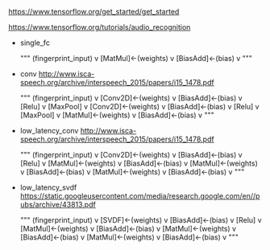 https://www.tensorflow.org/get_started/get_started

https://www.tensorflow.org/tutorials/audio_recognition 



* single_fc 
    
    """ 
  (fingerprint_input)
          v
      [MatMul]<-(weights)
          v
      [BiasAdd]<-(bias)
          v
    """

* conv 
    http://www.isca-speech.org/archive/interspeech_2015/papers/i15_1478.pdf 

    """ 
  (fingerprint_input)
          v
      [Conv2D]<-(weights)
          v
      [BiasAdd]<-(bias)
          v
        [Relu]
          v
      [MaxPool]
          v
      [Conv2D]<-(weights)
          v
      [BiasAdd]<-(bias)
          v
        [Relu]
          v
      [MaxPool]
          v
      [MatMul]<-(weights)
          v
      [BiasAdd]<-(bias)
          v 
    """ 

* low_latency_conv 
    http://www.isca-speech.org/archive/interspeech_2015/papers/i15_1478.pdf 

    """
  (fingerprint_input)
          v
      [Conv2D]<-(weights)
          v
      [BiasAdd]<-(bias)
          v
        [Relu]
          v
      [MatMul]<-(weights)
          v
      [BiasAdd]<-(bias)
          v
      [MatMul]<-(weights)
          v
      [BiasAdd]<-(bias)
          v
      [MatMul]<-(weights)
          v
      [BiasAdd]<-(bias)
          v
    """

* low_latency_svdf 
    https://static.googleusercontent.com/media/research.google.com/en//pubs/archive/43813.pdf 

    """ 
  (fingerprint_input)
          v
        [SVDF]<-(weights)
          v
      [BiasAdd]<-(bias)
          v
        [Relu]
          v
      [MatMul]<-(weights)
          v
      [BiasAdd]<-(bias)
          v
      [MatMul]<-(weights)
          v
      [BiasAdd]<-(bias)
          v
      [MatMul]<-(weights)
          v
      [BiasAdd]<-(bias)
          v
    """
